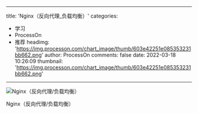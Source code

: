 
---
title: 'Nginx（反向代理_负载均衡）'
categories: 
 - 学习
 - ProcessOn
 - 推荐
headimg: 'https://img.processon.com/chart_image/thumb/603e42251e085353231bb662.png'
author: ProcessOn
comments: false
date: 2022-03-18 10:26:09
thumbnail: 'https://img.processon.com/chart_image/thumb/603e42251e085353231bb662.png'
---

<div>   
<img class="thumb" alt="Nginx（反向代理/负载均衡）" src="https://img.processon.com/chart_image/thumb/603e42251e085353231bb662.png" referrerpolicy="no-referrer">
<p>Nginx（反向代理/负载均衡）</p>  
</div>
            